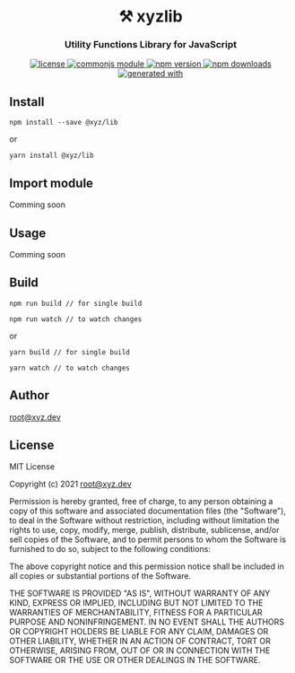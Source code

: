 <h1 align="center" style="border-bottom: none;">⚒️ xyzlib</h1>

<h3 align="center">Utility Functions Library for JavaScript</h3>

<p align="center">
        <a href="./LICENSE">
    <img alt="license" src="https://img.shields.io/badge/license-MIT-blue.svg" />
  </a> <a href="https://requirejs.org/docs/commonjs.html">
      <img alt="commonjs module" src="https://img.shields.io/badge/module-CommonJS-blue" />
    </a> <a href="https://www.npmjs.com/package/@xyz/lib">
    <img alt="npm version" src="https://img.shields.io/npm/v/@xyz/lib.svg?style=flat" />
  </a> <a href="https://www.npmjs.com/package/@xyz/lib">
    <img alt="npm downloads" src="https://img.shields.io/npm/dt/@xyz/lib.svg?style=flat" />
  </a> <a href="https://github.com/epranka/create-package">
    <img alt="generated with" src="https://img.shields.io/badge/generated%20with-%40epranka%2Fcreate--package-blue" />
  </a>
    </p>

## Install
```
npm install --save @xyz/lib
```

or

```
yarn install @xyz/lib
```
  

## Import module
Comming soon
  

## Usage
Comming soon
  

## Build
```
npm run build // for single build

npm run watch // to watch changes
```

or

```
yarn build // for single build

yarn watch // to watch changes
```
  

## Author

[root@xyz.dev](mailto:root@xyz.dev)

## License
MIT License

Copyright (c) 2021 root@xyz.dev

Permission is hereby granted, free of charge, to any person obtaining a copy
of this software and associated documentation files (the "Software"), to deal
in the Software without restriction, including without limitation the rights
to use, copy, modify, merge, publish, distribute, sublicense, and/or sell
copies of the Software, and to permit persons to whom the Software is
furnished to do so, subject to the following conditions:

The above copyright notice and this permission notice shall be included in all
copies or substantial portions of the Software.

THE SOFTWARE IS PROVIDED "AS IS", WITHOUT WARRANTY OF ANY KIND, EXPRESS OR
IMPLIED, INCLUDING BUT NOT LIMITED TO THE WARRANTIES OF MERCHANTABILITY,
FITNESS FOR A PARTICULAR PURPOSE AND NONINFRINGEMENT. IN NO EVENT SHALL THE
AUTHORS OR COPYRIGHT HOLDERS BE LIABLE FOR ANY CLAIM, DAMAGES OR OTHER
LIABILITY, WHETHER IN AN ACTION OF CONTRACT, TORT OR OTHERWISE, ARISING FROM,
OUT OF OR IN CONNECTION WITH THE SOFTWARE OR THE USE OR OTHER DEALINGS IN THE
SOFTWARE.
  